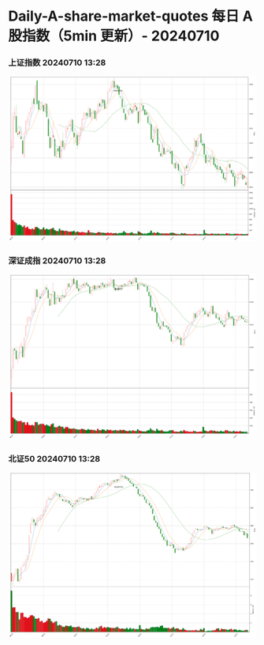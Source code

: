 
# Daily-A-share-market-quotes 每日 A 股指数（5min 更新）- 20240710

### 上证指数 20240710 13:28
![](./fig/2024/7/20240710-sh000001.png)

### 深证成指 20240710 13:28
![](./fig/2024/7/20240710-sz399001.png)

### 北证50 20240710 13:28
![](./fig/2024/7/20240710-bj899050.png)
